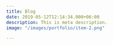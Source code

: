 ```yaml
---
title: Blog
date: 2019-05-12T12:14:34.000+06:00
description: This is meta description.
image: "/images/portfolio/item-2.png"

---
```

